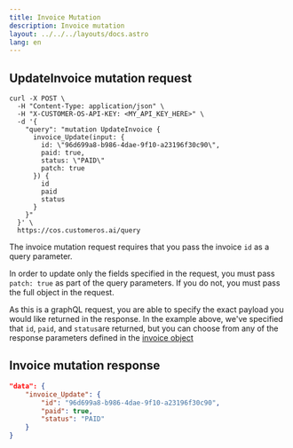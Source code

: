 ```yaml
---
title: Invoice Mutation
description: Invoice mutation
layout: ../../../layouts/docs.astro
lang: en
---
```


## UpdateInvoice mutation request

```curl
curl -X POST \
  -H "Content-Type: application/json" \
  -H "X-CUSTOMER-OS-API-KEY: <MY_API_KEY_HERE>" \
  -d '{
    "query": "mutation UpdateInvoice { 
      invoice_Update(input: { 
        id: \"96d699a8-b986-4dae-9f10-a23196f30c90\", 
        paid: true, 
        status: \"PAID\" 
        patch: true
      }) { 
        id 
        paid 
        status 
      } 
    }"
  }' \
  https://cos.customeros.ai/query

```

The invoice mutation request requires that you pass the invoice `id` as a query parameter.  

In order to update only the fields specified in the request, you must pass `patch: true` as part of the query parameters.  If you do not, you must pass the full object in the request.

As this is a graphQL request, you are able to specify the exact payload you would like returned in the response.  In the example above, we've specified that `id`, `paid`, and `status`are returned, but you can choose from any of the response parameters defined in the [invoice object](objects/invoice)

## Invoice mutation response
```json
"data": {
    "invoice_Update": {
        "id": "96d699a8-b986-4dae-9f10-a23196f30c90",
        "paid": true,
        "status": "PAID"
    }
}
```